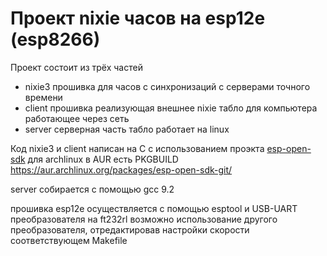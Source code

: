 # Проект nixie часов на esp12e (esp8266)
Проект состоит из трёх частей
* nixie3 прошивка для часов с синхронизаций с серверами точного времени
* client прошивка реализующая внешнее nixie табло для компьютера 
работающее через сеть
* server серверная часть табло работает на linux

Код nixie3 и client написан на C с использованием проэкта 
[esp-open-sdk](https://github.com/pfalcon/esp-open-sdk)
для archlinux в AUR есть PKGBUILD https://aur.archlinux.org/packages/esp-open-sdk-git/

server собирается с помощью gcc 9.2

прошивка esp12e осуществляется с помощью esptool и USB-UART преобразователя
на ft232rl возможно использование другого преобразователя, отредактировав 
настройки скорости соответствующем Makefile
